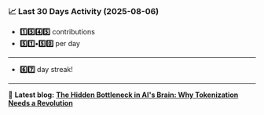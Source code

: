 <!--START_STATS-->
### 📈 Last 30 Days Activity (2025-08-06)  
- **1️⃣5️⃣4️⃣5️⃣** contributions  
- **5️⃣1️⃣•5️⃣0️⃣** per day
---
- **6️⃣7️⃣** day streak!
---
📝 **Latest blog:** [**The Hidden Bottleneck in AI's Brain: Why Tokenization Needs a Revolution**](https://andriak.com/blog/tokenization-revolution)
<!--END_STATS-->
